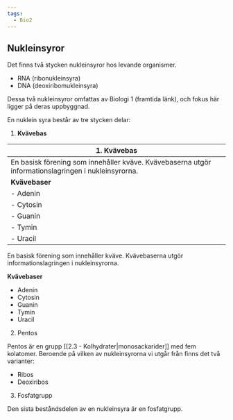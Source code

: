 ```yaml
---
tags:
  - Bio2
---
```

## Nukleinsyror

Det finns två stycken nukleinsyror hos levande organismer.

- RNA (ribonukleinsyra)
- DNA (deoxiribomukleinsyra)

Dessa två nukleinsyror omfattas av Biologi 1 (framtida länk), och fokus här ligger på deras uppbyggnad.

En nuklein syra består av tre stycken delar:

 1. **Kvävebas**

| 1. Kvävebas                                                                                         |
| --------------------------------------------------------------------------------------------------- |
| En basisk förening som innehåller kväve. Kvävebaserna utgör informationslagringen i nukleinsyrorna. |
| **Kvävebaser**                                                                                      |
| - Adenin                                                                                            |
| - Cytosin                                                                                           |
| - Guanin                                                                                            |
| - Tymin                                                                                             |
| - Uracil                                                                                            |

 
 En basisk förening som innehåller kväve. Kvävebaserna utgör informationslagringen i nukleinsyrorna.
 
**Kvävebaser**
 - Adenin
 - Cytosin
 - Guanin
 - Tymin
 - Uracil

2. Pentos

Pentos är en grupp [[2.3 - Kolhydrater|monosackarider]] med fem kolatomer. Beroende på vilken av nukleinsyrorna vi utgår från finns det två varianter:

- Ribos
- Deoxiribos

3. Fosfatgrupp

Den sista beståndsdelen av en nukleinsyra är en fosfatgrupp. 




